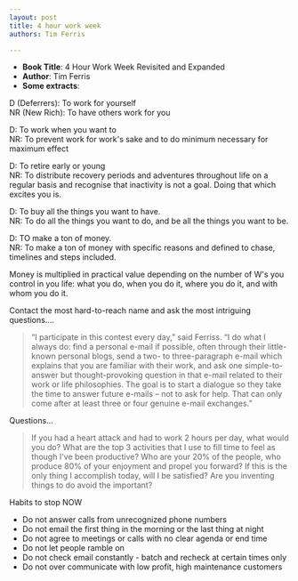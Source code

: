 ```yaml
---
layout: post
title: 4 hour work week
authors: Tim Ferris

---
```


- **Book Title**: 4 Hour Work Week Revisited and Expanded
- **Author**: Tim Ferris
- **Some extracts**:

D (Deferrers): To work for yourself <br>
NR (New Rich): To have others work for you

D: To work when you want to<br>
NR: To prevent work for work's sake and to do minimum necessary for maximum effect

D: To retire early or young<br>
NR: To distribute recovery periods and adventures throughout life on a regular basis and recognise that inactivity is not a goal. Doing that which excites you is.

D: To buy all the things you want to have.<br>
NR: To do all the things you want to do, and be all the things you want to be.

D: TO make a ton of money.<br>
NR: To make a ton of money with specific reasons and defined to chase, timelines and steps included.

Money is multiplied in practical value depending on the number of W's you control in you life: what you do, when you do it, where you do it, and with whom you do it.

Contact the most hard-to-reach name and ask the most intriguing questions....

> “I participate in this contest every day,” said Ferriss. “I do what I always do: find a personal e-mail if possible, often through their little-known personal blogs, send a two- to three-paragraph e-mail which explains that you are familiar with their work, and ask one simple-to-answer but thought-provoking question in that e-mail related to their work or life philosophies. The goal is to start a dialogue so they take the time to answer future e-mails – not to ask for help. That can only come after at least three or four genuine e-mail exchanges.”

Questions...

> If you had a heart attack and had to work 2 hours per day, what would you do? What are the top 3 activities that I use to fill time to feel as though I've been productive? Who are your 20% of the people, who produce 80% of your enjoyment and propel you forward? If this is the only thing I accomplish today, will I be satisfied? Are you inventing things to do avoid the important?

Habits to stop NOW

- Do not answer calls from unrecognized phone numbers
- Do not email the first thing in the morning or the last thing at night
- Do not agree to meetings or calls with no clear agenda or end time
- Do not let people ramble on
- Do not check email constantly - batch and recheck at certain times only
- Do not over communicate with low profit, high maintenance customers

